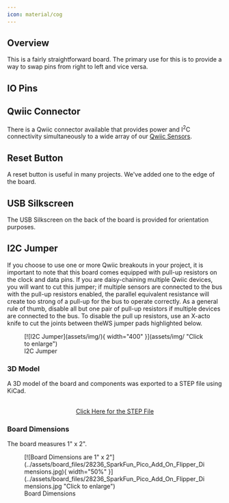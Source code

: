 ```yaml
---
icon: material/cog
---
```

## Overview

This is a fairly straightforward board. The primary use for this is to provide a way to swap pins from right to left and vice versa. 

## IO Pins



## Qwiic Connector

There is a Qwiic connector available that provides power and I<sup>2</sup>C connectivity simultaneously to a wide array of our [Qwiic Sensors](https://www.sparkfun.com/qwiic). 

## Reset Button

A reset button is useful in many projects. We've added one to the edge of the board. 


## USB Silkscreen

The USB Silkscreen on the back of the board is provided for orientation purposes. 

## I2C Jumper

If you choose to use one or more Qwiic breakouts in your project, it is important to note that this board comes equipped with pull-up resistors on the clock and data pins. If you are daisy-chaining multiple Qwiic devices, you will want to cut this jumper; if multiple sensors are connected to the bus with the pull-up resistors enabled, the parallel equivalent resistance will create too strong of a pull-up for the bus to operate correctly. As a general rule of thumb, disable all but one pair of pull-up resistors if multiple devices are connected to the bus. To disable the pull up resistors, use an X-acto knife to cut the joints between theWS jumper pads highlighted below.

<figure markdown>
[![I2C Jumper](assets/img/){ width="400" }](assets/img/ "Click to enlarge")
<figcaption markdown>I2C Jumper</figcaption>
</figure>





### 3D Model

A 3D model of the board and components was exported to a STEP file using KiCad.

<script type="module" src="https://ajax.googleapis.com/ajax/libs/model-viewer/3.5.0/model-viewer.min.js"></script>

<center>
    <model-viewer src="../assets/3d_model/28236_SparkFun_Pico_Add_On_Flipper.glb" camera-controls poster="../assets/3d_model/SparkFun_Pico_Add_On_Flipper.png" environment-image="legacy" shadow-intensity="1.58" exposure="0.64" shadow-softness="0.24" tone-mapping="neutral" camera-orbit="-46.67deg 57.14deg 153.3m" field-of-view="30deg" style="width: 750px; height: 500px;">
    </model-viewer>
</center>
<br />
<div style="text-align: center">
    <a href="../assets/3d_model/28236_SparkFun_Pico_Add_On_Flipper.step" target="stp_file" class="md-button">Click Here for the STEP File</a>
</div>



### Board Dimensions

The board measures 1" x 2". 

<figure markdown>
[![Board Dimensions are 1" x 2"](../assets/board_files/28236_SparkFun_Pico_Add_On_Flipper_Dimensions.jpg){ width="50%" }](../assets/board_files/28236_SparkFun_Pico_Add_On_Flipper_Dimensions.jpg "Click to enlarge")
<figcaption markdown>Board Dimensions</figcaption>
</figure>

